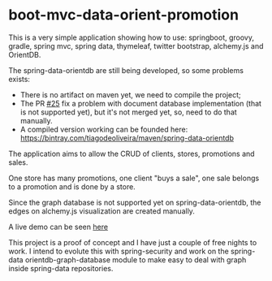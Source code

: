 # boot-mvc-data-orient-promotion

This is a very simple application showing how to use: springboot, groovy, gradle, spring mvc, spring data, thymeleaf, twitter bootstrap, alchemy.js and OrientDB.

The spring-data-orientdb are still being developed, so some problems exists:

* There is no artifact on maven yet, we need to compile the project;
* The PR [#25](https://github.com/orientechnologies/spring-data-orientdb/pull/25) fix a problem with document database implementation (that is not supported yet), but it's not merged yet, so, need to do that manually.
* A compiled version working can be founded here: https://bintray.com/tiagodeoliveira/maven/spring-data-orientdb

The application aims to allow the CRUD of clients, stores, promotions and sales.

One store has many promotions, one client "buys a sale", one sale belongs to a promotion and is done by a store.

Since the graph database is not supported yet on spring-data-orientdb, the edges on alchemy.js visualization are created manually.

A live demo can be seen [here](http://boot-mvc-data-orient-promotion-220c1a1c.tiagodeoliveira.svc.tutum.io:8008/)

This project is a proof of concept and I have just a couple of free nights to work. I intend to evolute this with spring-security and work on the spring-data orientdb-graph-database module to make easy to deal with graph inside spring-data repositories.
